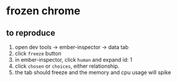# frozen chrome

## to reproduce

1. open dev tools -> ember-inspector -> data tab
2. click `freeze` button
3. in ember-inspector, click `human` and expand id: 1
4. click `chosen` or `choices`, either relationship.
5. the tab should freeze and the memory and cpu usage will spike

